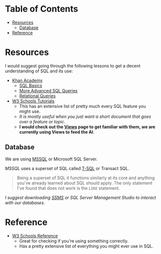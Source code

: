 <!--title: SQL -->
# Table of Contents <!-- omit in toc -->

- [Resources](#resources)
  - [Database](#database)
- [Reference](#reference)

# Resources 

I would suggest going through the following lessons to get a decent understanding of SQL and its use:

- [Khan Academy](https://www.khanacademy.org/computing/computer-programming/sql) 
  - [SQL Basics](https://www.khanacademy.org/computing/computer-programming/sql#sql-basics)
  - [More Advanced SQL Queries](https://www.khanacademy.org/computing/computer-programming/sql#more-advanced-sql-queries)
  - [Relational Queries](https://www.khanacademy.org/computing/computer-programming/sql#modifying-databases-with-sql)
- [W3 Schools Tutorials](https://www.w3schools.com/sql/default.asp)
  - This has an extensive list of pretty much every SQL feature you might use.
  - *It is mostly useful when you just want a short document that goes over a feature or topic*.
  - **I would check out the [Views](https://www.w3schools.com/sql/sql_view.asp) page to get familiar with them, we are currently using Views to feed the AI**.

## Database

We are using [MSSQL](https://en.wikipedia.org/wiki/Microsoft_SQL_Server) or Microsoft SQL Server.

*MSSQL* uses a superset of SQL called [T-SQL](https://www.simplilearn.com/tutorials/sql-tutorial/transact-sql) or Transact SQL.

> Being a superset of SQL it functions similarly at its core and anything you've already learned about SQL should apply. 
> The only statement I've found that does not work is the `LIKE` statement.

*I suggest downloading [SSMS](https://learn.microsoft.com/en-us/sql/ssms/download-sql-server-management-studio-ssms?view=sql-server-ver16) or SQL Server Management Studio to interact with our databases*.

# Reference

- [W3 Schools Reference](https://www.w3schools.com/sql/sql_ref_keywords.asp)
  - Great for checking if you're using something correctly.
  - Has a pretty extensive list of everything you might ever use in SQL.
